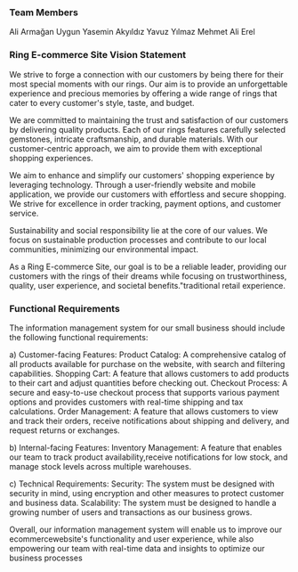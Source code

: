 
### Team Members

Ali Armağan Uygun
Yasemin Akyıldız
Yavuz Yılmaz
Mehmet Ali Erel

### Ring E-commerce Site Vision Statement

We strive to forge a connection with our customers by being there for their most special moments with our rings. Our aim is to provide an unforgettable experience and precious memories by offering a wide range of rings that cater to every customer's style, taste, and budget.

We are committed to maintaining the trust and satisfaction of our customers by delivering quality products. Each of our rings features carefully selected gemstones, intricate craftsmanship, and durable materials. With our customer-centric approach, we aim to provide them with exceptional shopping experiences.

We aim to enhance and simplify our customers' shopping experience by leveraging technology. Through a user-friendly website and mobile application, we provide our customers with effortless and secure shopping. We strive for excellence in order tracking, payment options, and customer service.

Sustainability and social responsibility lie at the core of our values. We focus on sustainable production processes and contribute to our local communities, minimizing our environmental impact.

As a Ring E-commerce Site, our goal is to be a reliable leader, providing our customers with the rings of their dreams while focusing on trustworthiness, quality, user experience, and societal benefits."traditional retail experience.

### Functional Requirements

The information management system for our small business should include the following functional requirements:

a) Customer-facing Features:
Product Catalog: A comprehensive catalog of all products available for purchase on the website, with search and filtering capabilities.
Shopping Cart: A feature that allows customers to add products to their cart and adjust quantities before checking out.
Checkout Process: A secure and easy-to-use checkout process that supports various payment options and provides customers with real-time shipping and tax calculations.
Order Management: A feature that allows customers to view and track their orders, receive notifications about shipping and delivery, and request returns or exchanges.

b) Internal-facing Features:
Inventory Management: A feature that enables our team to track product availability,receive notifications for low stock, and manage stock levels across multiple warehouses.

c) Technical Requirements:
Security: The system must be designed with security in mind, using encryption and other measures to protect customer and business data.
Scalability: The system must be designed to handle a growing number of users and transactions as our business grows.

Overall, our information management system will enable us to improve our ecommercewebsite's functionality and user experience, while also empowering our team with real-time data and insights to optimize our business processes
